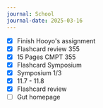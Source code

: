 ```yaml
---
journal: School
journal-date: 2025-03-16
---
```

- [x] Finish Hooyo's assignment 
- [x] Flashcard review 355 
- [x] 15 Pages CMPT 355 
- [x] Flashcard Symposium 
- [x] Symposium 1/3
- [x] 11.7 - 11.8
- [x] Flashcard review
- [ ] Gut homepage